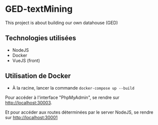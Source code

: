 # GED-textMining

This project is about building our own datahouse (GED)

## Technologies utilisées

- NodeJS
- Docker
- VueJS (front)

## Utilisation de Docker

- À la racine, lancer la commande `docker-compose up --build`

Pour accéder à l'interface "PhpMyAdmin", se rendre sur [http://localhost:30003](http://localhost:30003).

Et pour accéder aux routes déterminées par le server NodeJS, se rendre sur [http://localhost:30001](http://localhost:30001)
